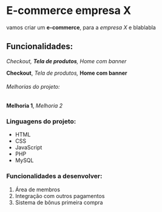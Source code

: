# E-commerce empresa X

vamos criar um **e-commerce**, para a *empresa X* e blablabla

## Funcionalidades:

_Checkout, **Tela de produtos**, Home com banner_

**Checkout**, _Tela de produtos,_ **Home com banner**

###### Melhorias do projeto:

__Melhoria 1__, _Melhoria 2_

### Linguagens do projeto:

* HTML
* CSS
* JavaScript
* PHP
* MySQL

### Funcionalidades a desenvolver:

1. Área de membros
2. Integração com outros pagamentos
3. Sistema de bônus primeira compra